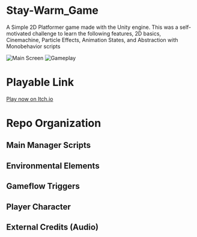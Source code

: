 # Stay-Warm_Game
A Simple 2D Platformer game made with the Unity engine. This was a self-motivated challenge to learn the following features, 2D basics, Cinemachine, Particle Effects, Animation States, and Abstraction with Monobehavior scripts

![Main Screen](http://i.imgur.com/ufqWTA5.png)
![Gameplay](http://irenehmayor.me/images/sw_move.png)



# Playable Link

[Play now on Itch.io](https://ihmayor.itch.io/stay-warm-01) 

# Repo Organization


## Main Manager Scripts

## Environmental Elements

## Gameflow Triggers

## Player Character 

## External Credits (Audio)

